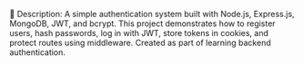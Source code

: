 📄 Description:
A simple authentication system built with Node.js, Express.js, MongoDB, JWT, and bcrypt. This project demonstrates how to register users, hash passwords, log in with JWT, store tokens in cookies, and protect routes using middleware. Created as part of learning backend authentication.

